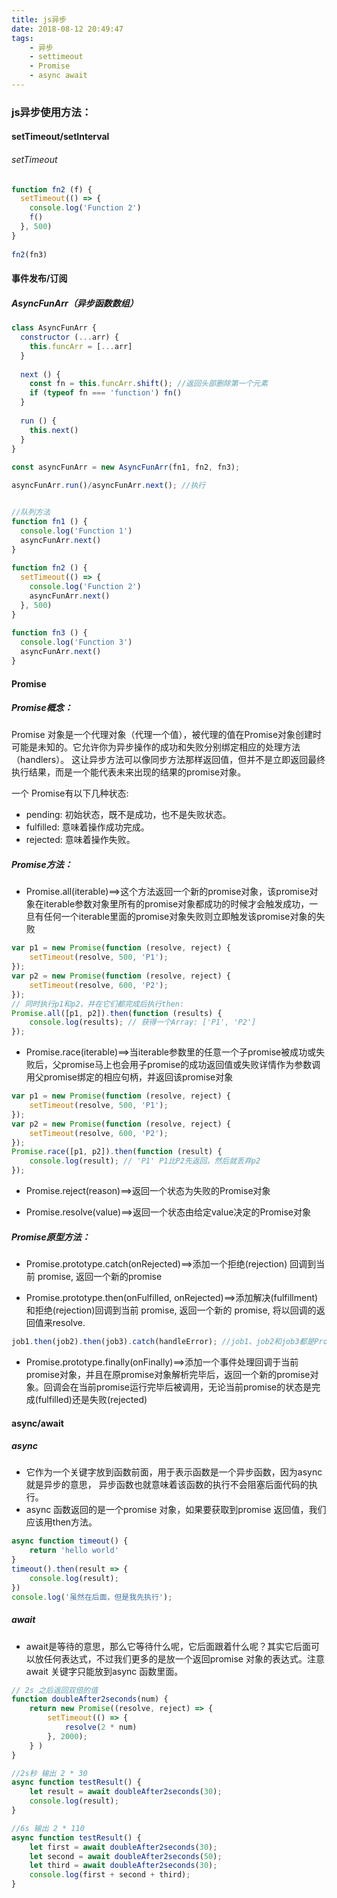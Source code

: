 ```yaml
---
title: js异步
date: 2018-08-12 20:49:47
tags: 
    - 异步
    - settimeout
    - Promise
    - async await    
---
```


### js异步使用方法：

#### setTimeout/setInterval

###### setTimeout

```js
function fn2 (f) {
  setTimeout(() => {
    console.log('Function 2')
    f()
  }, 500)
}
 
fn2(fn3)
```


#### 事件发布/订阅

##### AsyncFunArr（异步函数数组）

```js
class AsyncFunArr {
  constructor (...arr) {
    this.funcArr = [...arr]
  }
 
  next () {
    const fn = this.funcArr.shift(); //返回头部删除第一个元素 
    if (typeof fn === 'function') fn()
  }
 
  run () {
    this.next()
  }
}
 
const asyncFunArr = new AsyncFunArr(fn1, fn2, fn3);

asyncFunArr.run()/asyncFunArr.next(); //执行


//队列方法
function fn1 () {
  console.log('Function 1')
  asyncFunArr.next()
}
 
function fn2 () {
  setTimeout(() => {
    console.log('Function 2')
    asyncFunArr.next()
  }, 500)
}
 
function fn3 () {
  console.log('Function 3')
  asyncFunArr.next()
}
```

#### Promise

##### Promise概念：
Promise 对象是一个代理对象（代理一个值），被代理的值在Promise对象创建时可能是未知的。它允许你为异步操作的成功和失败分别绑定相应的处理方法（handlers）。 这让异步方法可以像同步方法那样返回值，但并不是立即返回最终执行结果，而是一个能代表未来出现的结果的promise对象。

一个 Promise有以下几种状态:
* pending: 初始状态，既不是成功，也不是失败状态。
* fulfilled: 意味着操作成功完成。
* rejected: 意味着操作失败。

##### Promise方法：
* Promise.all(iterable)==>这个方法返回一个新的promise对象，该promise对象在iterable参数对象里所有的promise对象都成功的时候才会触发成功，一旦有任何一个iterable里面的promise对象失败则立即触发该promise对象的失败
```js
var p1 = new Promise(function (resolve, reject) {
    setTimeout(resolve, 500, 'P1');
});
var p2 = new Promise(function (resolve, reject) {
    setTimeout(resolve, 600, 'P2');
});
// 同时执行p1和p2，并在它们都完成后执行then:
Promise.all([p1, p2]).then(function (results) {
    console.log(results); // 获得一个Array: ['P1', 'P2']
});
```
* Promise.race(iterable)==>当iterable参数里的任意一个子promise被成功或失败后，父promise马上也会用子promise的成功返回值或失败详情作为参数调用父promise绑定的相应句柄，并返回该promise对象
```js
var p1 = new Promise(function (resolve, reject) {
    setTimeout(resolve, 500, 'P1');
});
var p2 = new Promise(function (resolve, reject) {
    setTimeout(resolve, 600, 'P2');
});
Promise.race([p1, p2]).then(function (result) {
    console.log(result); // 'P1' P1比P2先返回，然后就丢弃p2
});
```
* Promise.reject(reason)==>返回一个状态为失败的Promise对象

* Promise.resolve(value)==>返回一个状态由给定value决定的Promise对象

##### Promise原型方法：
* Promise.prototype.catch(onRejected)==>添加一个拒绝(rejection) 回调到当前 promise, 返回一个新的promise

* Promise.prototype.then(onFulfilled, onRejected)==>添加解决(fulfillment)和拒绝(rejection)回调到当前 promise, 返回一个新的 promise, 将以回调的返回值来resolve.
```js
job1.then(job2).then(job3).catch(handleError); //job1、job2和job3都是Promise对象。
```

* Promise.prototype.finally(onFinally)==>添加一个事件处理回调于当前promise对象，并且在原promise对象解析完毕后，返回一个新的promise对象。回调会在当前promise运行完毕后被调用，无论当前promise的状态是完成(fulfilled)还是失败(rejected)




#### async/await

##### async 
* 它作为一个关键字放到函数前面，用于表示函数是一个异步函数，因为async就是异步的意思， 异步函数也就意味着该函数的执行不会阻塞后面代码的执行。
* async 函数返回的是一个promise 对象，如果要获取到promise 返回值，我们应该用then方法。
```js
async function timeout() {
    return 'hello world'
}
timeout().then(result => {
    console.log(result);
})
console.log('虽然在后面，但是我先执行');
```

##### await
* await是等待的意思，那么它等待什么呢，它后面跟着什么呢？其实它后面可以放任何表达式，不过我们更多的是放一个返回promise 对象的表达式。注意await 关键字只能放到async 函数里面。
```js
// 2s 之后返回双倍的值
function doubleAfter2seconds(num) {
    return new Promise((resolve, reject) => {
        setTimeout(() => {
            resolve(2 * num)
        }, 2000);
    } )
}

//2s秒 输出 2 * 30
async function testResult() {
    let result = await doubleAfter2seconds(30);
    console.log(result);
}

//6s 输出 2 * 110
async function testResult() {
    let first = await doubleAfter2seconds(30);
    let second = await doubleAfter2seconds(50);
    let third = await doubleAfter2seconds(30);
    console.log(first + second + third);
}
```
